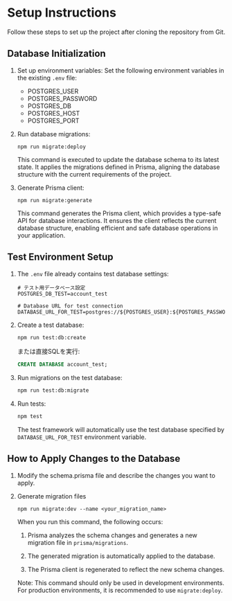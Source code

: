 # Setup Instructions

Follow these steps to set up the project after cloning the repository from Git.

## Database Initialization

1. Set up environment variables:
   Set the following environment variables in the existing `.env` file:

   - POSTGRES_USER
   - POSTGRES_PASSWORD
   - POSTGRES_DB
   - POSTGRES_HOST
   - POSTGRES_PORT

2. Run database migrations:

   ```
   npm run migrate:deploy
   ```

   This command is executed to update the database schema to its latest state. It applies the migrations defined in Prisma, aligning the database structure with the current requirements of the project.

3. Generate Prisma client:

   ```
   npm run migrate:generate
   ```

   This command generates the Prisma client, which provides a type-safe API for database interactions. It ensures the client reflects the current database structure, enabling efficient and safe database operations in your application.

## Test Environment Setup

1. The `.env` file already contains test database settings:

   ```
   # テスト用データベース設定
   POSTGRES_DB_TEST=account_test

   # Database URL for test connection
   DATABASE_URL_FOR_TEST=postgres://${POSTGRES_USER}:${POSTGRES_PASSWORD}@${POSTGRES_HOST}:${POSTGRES_PORT}/${POSTGRES_DB_TEST}
   ```

2. Create a test database:

   ```bash
   npm run test:db:create
   ```

   または直接SQLを実行:

   ```sql
   CREATE DATABASE account_test;
   ```

3. Run migrations on the test database:

   ```bash
   npm run test:db:migrate
   ```

4. Run tests:

   ```bash
   npm test
   ```

   The test framework will automatically use the test database specified by `DATABASE_URL_FOR_TEST` environment variable.

## How to Apply Changes to the Database

1. Modify the schema.prisma file and describe the changes you want to apply.

2. Generate migration files

   ```
   npm run migrate:dev --name <your_migration_name>
   ```

   When you run this command, the following occurs:

   1. Prisma analyzes the schema changes and generates a new migration file in `prisma/migrations`.

   2. The generated migration is automatically applied to the database.

   3. The Prisma client is regenerated to reflect the new schema changes.

   Note: This command should only be used in development environments. For production environments, it is recommended to use `migrate:deploy`.
